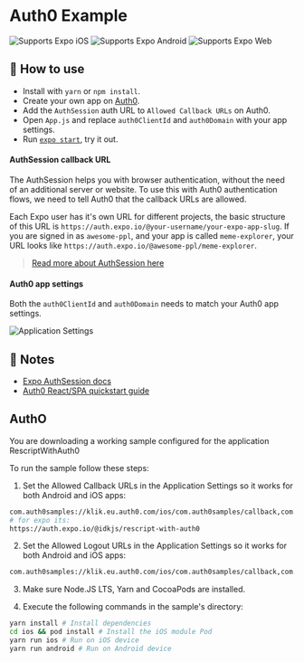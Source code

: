 # Auth0 Example

<p>
  <!-- iOS -->
  <img alt="Supports Expo iOS" longdesc="Supports Expo iOS" src="https://img.shields.io/badge/iOS-4630EB.svg?style=flat-square&logo=APPLE&labelColor=999999&logoColor=fff" />
  <!-- Android -->
  <img alt="Supports Expo Android" longdesc="Supports Expo Android" src="https://img.shields.io/badge/Android-4630EB.svg?style=flat-square&logo=ANDROID&labelColor=A4C639&logoColor=fff" />
  <!-- Web -->
  <img alt="Supports Expo Web" longdesc="Supports Expo Web" src="https://img.shields.io/badge/web-4630EB.svg?style=flat-square&logo=GOOGLE-CHROME&labelColor=4285F4&logoColor=fff" />
</p>

## 🚀 How to use

- Install with `yarn` or `npm install`.
- Create your own app on [Auth0](https://auth0.com).
- Add the `AuthSession` auth URL to `Allowed Callback URLs` on Auth0.
- Open `App.js` and replace `auth0ClientId` and `auth0Domain` with your app settings.
- Run [`expo start`](https://docs.expo.io/versions/latest/workflow/expo-cli/), try it out.

#### AuthSession callback URL

The AuthSession helps you with browser authentication, without the need of an additional server or website. To use this with Auth0 authentication flows, we need to tell Auth0 that the callback URLs are allowed.

Each Expo user has it's own URL for different projects, the basic structure of this URL is `https://auth.expo.io/@your-username/your-expo-app-slug`. If you are signed in as `awesome-ppl`, and your app is called `meme-explorer`, your URL looks like `https://auth.expo.io/@awesome-ppl/meme-explorer`.

> [Read more about AuthSession here](https://docs.expo.io/versions/latest/sdk/auth-session/)

#### Auth0 app settings

Both the `auth0ClientId` and `auth0Domain` needs to match your Auth0 app settings.

![Application Settings](https://i.imgur.com/Io9I4qg.jpg)

## 📝 Notes

- [Expo AuthSession docs](https://docs.expo.io/versions/latest/sdk/auth-session/)
- [Auth0 React/SPA quickstart guide](https://auth0.com/docs/quickstart/spa/react)


## AuthO

You are downloading a working sample configured for  the application RescriptWithAuth0

To run the sample follow these steps:

1. Set the Allowed Callback URLs in the Application Settings so it works for both Android and iOS apps:

```bash
com.auth0samples://klik.eu.auth0.com/ios/com.auth0samples/callback,com.auth0samples://klik.eu.auth0.com/android/com.auth0samples/callback
# for expo its:
https://auth.expo.io/@idkjs/rescript-with-auth0
```

2. Set the Allowed Logout URLs in the Application Settings so it works for both Android and iOS apps:

```bash
com.auth0samples://klik.eu.auth0.com/ios/com.auth0samples/callback,com.auth0samples://klik.eu.auth0.com/android/com.auth0samples/callback
```

3. Make sure Node.JS LTS, Yarn and CocoaPods are installed.

4. Execute the following commands in the sample's directory:

```bash
yarn install # Install dependencies
cd ios && pod install # Install the iOS module Pod
yarn run ios # Run on iOS device
yarn run android # Run on Android device

```
